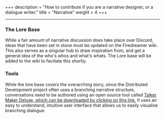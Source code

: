 +++
description = "How to contribute if you are a narrative designer, or a dialogue writer."
title = "Narrative"
weight = 4
+++

---
### The Lore Base
While a fair amount of narrative discussion does take place over Discord, ideas that have been set in stone must be updated on the Firedreamer wiki. This also serves as a singular hub to draw inspiration from, and get a general idea of the who's whos and what's whats. The Lore base will be added to the wiki to faciliate this shortly.

### Tools
While the lore base covers the overarching story, since the Distributed Development project often uses a branching narrative structure, conversations need to be authored using an open source tool called [Talker Maker Deluxe, which can be downloaded by clicking on this link.](https://github.com/digiwombat/TalkerMakerDeluxe/releases) It uses an easy to understand, intuitive user interface that allows us to easily visualise branching dialogue. 